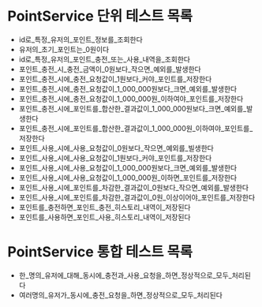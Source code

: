 # PointService 단위 테스트 목록
* id로_특정_유저의_포인트_정보를_조회한다
* 유저의_초기_포인트는_0원이다
* id로_특정_유저의_포인트_충전_또는_사용_내역을_조회한다
* 포인트_충전_시_충전_금액이_0원보다_작으면_예외를_발생한다
* 포인트_충전_시에_충전_요청값이_1원보다_커야_포인트를_저장한다
* 포인트_충전_시에_충전_요청값이_1_000_000원보다_크면_예외를_발생한다
* 포인트_충전_시에_충전_요청값이_1_000_000원_이하여야_포인트를_저장한다
* 포인트_충전_시에_포인트를_합산한_결과값이_1_000_000원보다_크면_예외를_발생한다
* 포인트_충전_시에_포인트를_합산한_결과값이_1_000_000원_이하여야_포인트를_저장한다
* 포인트_사용_시에_사용_요청값이_0원보다_작으면_예외를_빌생한다
* 포인트_사용_시에_사용_요청값이_1원보다_커야_포인트를_저장한다
* 포인트_사용_시에_사용_요청값이_1_000_000원보다_크면_예외를_발생한다
* 포인트_사용_시에_사용_요청값이_1_000_000원_이하면_포인트를_저장한다
* 포인트_사용_시에_포인트를_차감한_결과값이_0원보다_작으면_예외를_발생한다
* 포인트_사용_시에_포인트를_차감한_결과값이_0원_이상이어야_포인트를_저장한다
* 포인트를_충전하면_포인트_충전_히스토리_내역이_저장된다
* 포인트를_사용하면_포인트_사용_히스토리_내역이_저장된다

# PointService 통합 테스트 목록
* 한_명의_유저에_대해_동시에_충전과_사용_요청을_하면_정상적으로_모두_처리된다
* 여러명의_유저가_동시에_충전_요청을_하면_정상적으로_모두_처리된다